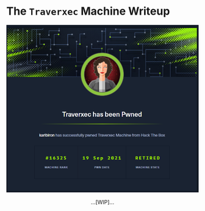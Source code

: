 # The `Traverxec` Machine Writeup

![traverxec_pwned](/assets/traverxec_pwned.png)

<p align="center">
...[WIP]...
</p>